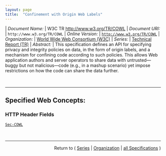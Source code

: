 ```yaml
---
layout: page
title:  "Confinement with Origin Web Labels"
---
```


| *Document Name:* | W3C TR http://www.w3.org/TR/COWL
| *Document URI:* | `http://www.w3.org/TR/COWL`
| *Online Version:* | [`http://www.w3.org/TR/COWL`](http://www.w3.org/TR/COWL)
| *Organization:* | [World Wide Web Consortium (W3C)](..  "List of specification series by this organization")
| *Series:* | [Technical Report (TR)](.  "List of specifications in this series")
| *Abstract:* | This specification defines an API for specifying privacy and integrity policies on data, in the form of origin labels, and a mechanism for confining code according to such policies. This allows Web application authors and server operators to share data with untrusted—buggy but not malicious—code (e.g., in a mashup scenario) yet impose restrictions on how the code can share the data further.

<br/>
<hr/>

## Specified Web Concepts:

### HTTP Header Fields

[`Sec-COWL`](/concepts/http-header/Sec-COWL "The Sec-COWL HTTP request and response headers are used by user agents and servers to convey label metadata to servers and user agents, respectively.")



<br/>
<hr/>

<p style="text-align: right">Return to ( <a href="./">Series</a> | <a href="../">Organization</a> | <a href="../../">all Specifications</a> )</p>